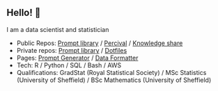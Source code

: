 ## Hello! 👋

I am a data scientist and statistician

* Public Repos: [Prompt library](https://github.com/David-Manning/prompt-library-public/tree/main) / [Percival](https://github.com/David-Manning/percival) / [Knowledge share](https://github.com/David-Manning/knowledge-share)
* Private repos: [Prompt library](https://github.com/David-Manning/prompt-library/tree/main) / [Dotfiles](https://github.com/David-Manning/dotfiles)
* Pages: [Prompt Generator](https://github.com/David-Manning/prompt-library-public/blob/main/prompt-generator/traci-prompt-generator.yaml) / [Data Formatter](https://github.com/David-Manning/prompt-library-public/blob/main/data-formatter/format-json.yaml)
* Tech: R / Python / SQL / Bash / AWS
* Qualifications: GradStat (Royal Statistical Society) / MSc Statistics (University of Sheffield) / BSc Mathematics (University of Sheffield)
